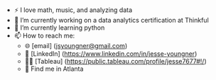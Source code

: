 - :zap: I love math, music, and analyzing data
- 🔭 I’m currently working on a data analytics certification at Thinkful
- :snake: I’m currently learning python
- 📫 How to reach me:
    - :globe_with_meridians: [email] (jsyoungner@gmail.com)
    - :office: [LinkedIn] (https://www.linkedin.com/in/jesse-youngner)
    - :man_artist: [Tableau] (https://public.tableau.com/profile/jesse7677#!/)
    - :footprints: Find me in Atlanta
